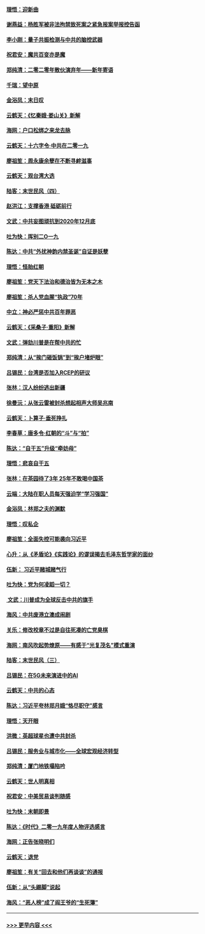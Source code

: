 #### [理悟：迎新曲](../pages/nsc993/n11761152.md?t=01020644) 
#### [谢燕益：杨胜军被非法拘禁致死案之紧急报案举报控告函](../pages/nsc993/n11756134.md?t=01020644) 
#### [李小刚：量子共振检测与中共的脑控武器](../pages/nsc993/n11754518.md?t=01020644) 
#### [祝君安：魔共百变亦是魔](../pages/nsc993/n11754469.md?t=01020644) 
#### [郑纯清：二零二零年散伙演弃年——新年寄语](../pages/nsc993/n11754195.md?t=01020644) 
#### [千瑞：望中原](../pages/nsc993/n11754159.md?t=01020644) 
#### [金浴凤：末日叹](../pages/nsc993/n11752359.md?t=01020644) 
#### [云鹤天：《忆秦娥‧娄山关》新解](../pages/nsc993/n11752348.md?t=01020644) 
#### [海网：户口松绑之来龙去脉](../pages/nsc993/n11752328.md?t=01020644) 
#### [云鹤天：十六字令‧中共在二零一九](../pages/nsc993/n11752305.md?t=01020644) 
#### [廖祖笙：周永康余孽在不断寻衅滋事](../pages/nsc993/n11751013.md?t=01020644) 
#### [云鹤天：观台湾大选](../pages/nsc993/n11751007.md?t=01020644) 
#### [陆客：末世民风（四）](../pages/nsc993/n11749203.md?t=01020644) 
#### [赵洪江：支撑香港 砥砺前行](../pages/nsc993/n11748482.md?t=01020644) 
#### [文武：中共妄图顽抗到2020年12月底](../pages/nsc993/n11748446.md?t=01020644) 
#### [吐为快：挥别二O一九](../pages/nsc993/n11748411.md?t=01020644) 
#### [陈达：中共“外扰神韵内禁圣诞”自证是妖孽](../pages/nsc993/n11748226.md?t=01020644) 
#### [理悟：怪胎红朝](../pages/nsc993/n11748206.md?t=01020644) 
#### [廖祖笙：党天下法治和德治皆为无本之木](../pages/nsc993/n11748135.md?t=01020644) 
#### [廖祖笙：杀人党血腥“执政”70年](../pages/nsc993/n11745144.md?t=01020644) 
#### [中立：神必严惩中共百年罪恶](../pages/nsc993/n11744970.md?t=01020644) 
#### [云鹤天：《采桑子‧重阳》新解](../pages/nsc993/n11744948.md?t=01020644) 
#### [文武：弹劾川普是在帮中共的忙](../pages/nsc993/n11744758.md?t=01020644) 
#### [郑纯清：从“挨门砸饭锅”到“挨户堵炉眼”](../pages/nsc993/n11744745.md?t=01020644) 
#### [吕锡民：台湾是否加入RCEP的研议](../pages/nsc993/n11744701.md?t=01020644) 
#### [张林：汉人纷纷逃出新疆](../pages/nsc993/n11743530.md?t=01020644) 
#### [徐曼沅：从张云雷被封杀想起相声大师吴兆南](../pages/nsc993/n11741816.md?t=01020644) 
#### [云鹤天：卜算子‧垂死挣扎](../pages/nsc993/n11739956.md?t=01020644) 
#### [李春草：唐多令‧红朝的“斗”与“拍”](../pages/nsc993/n11739830.md?t=01020644) 
#### [陈达：“自干五”升级“牵妨母”](../pages/nsc993/n11739724.md?t=01020644) 
#### [理悟：悲哀自干五](../pages/nsc993/n11739547.md?t=01020644) 
#### [张林：在茶园待了3年 25年不敢喝中国茶](../pages/nsc993/n11739240.md?t=01020644) 
#### [云端：大陆在职人员每天强迫学“学习强国”](../pages/nsc993/n11738735.md?t=01020644) 
#### [金浴凤：林郑之夫的渊默](../pages/nsc993/n11737735.md?t=01020644) 
#### [理悟：叹私企](../pages/nsc993/n11737715.md?t=01020644) 
#### [廖祖笙：全面失控可能袭向习近平](../pages/nsc993/n11737704.md?t=01020644) 
#### [心升：从《矛盾论》《实践论》的谬误揭去毛泽东哲学家的面纱](../pages/nsc993/n11736962.md?t=01020644) 
#### [伍新： 习近平赌城赌气行](../pages/nsc993/n11736929.md?t=01020644) 
#### [吐为快：党为何凌蹈一切？](../pages/nsc993/n11736915.md?t=01020644) 
#### [ 文武：川普成为全球反击中共的旗手](../pages/nsc993/n11736882.md?t=01020644) 
#### [海风：中共废港立澳成闹剧](../pages/nsc993/n11735857.md?t=01020644) 
#### [关乐：修改校章不过是自往死凑的亡党臭棋](../pages/nsc993/n11735097.md?t=01020644) 
#### [海网：南风吹起势燎原——有感于“光复茂名”模式重演](../pages/nsc993/n11732308.md?t=01020644) 
#### [陆客：末世民风（三）](../pages/nsc993/n11732211.md?t=01020644) 
#### [吕锡民：在5G未来演进中的AI](../pages/nsc993/n11730010.md?t=01020644) 
#### [云鹤天：中共的心态](../pages/nsc993/n11729906.md?t=01020644) 
#### [陈达：习近平夸林郑月娥“恪尽职守”感言](../pages/nsc993/n11729881.md?t=01020644) 
#### [理悟：天开眼](../pages/nsc993/n11729699.md?t=01020644) 
#### [洪微：英超球星也遭中共封杀](../pages/nsc993/n11727243.md?t=01020644) 
#### [吕锡民：服务业与城市化——全球宏观经济转型](../pages/nsc993/n11725845.md?t=01020644) 
#### [郑纯清：厦门地铁塌陷吟](../pages/nsc993/n11725813.md?t=01020644) 
#### [云鹤天：世人明真相](../pages/nsc993/n11725621.md?t=01020644) 
#### [祝君安：中美贸易谈判随感](../pages/nsc993/n11725609.md?t=01020644) 
#### [吐为快：末朝即景](../pages/nsc993/n11723365.md?t=01020644) 
#### [陈达：《时代》二零一九年度人物评选感言](../pages/nsc993/n11723337.md?t=01020644) 
#### [海网：正告张晓明们](../pages/nsc993/n11723228.md?t=01020644) 
#### [云鹤天：退党](../pages/nsc993/n11723056.md?t=01020644) 
#### [廖祖笙：有关“回去和他们再谈谈”的通报](../pages/nsc993/n11722442.md?t=01020644) 
#### [伍新：从“头踢脚”说起](../pages/nsc993/n11722429.md?t=01020644) 
#### [海风：“恶人榜”成了阎王爷的“生死簿”](../pages/nsc993/n11722272.md?t=01020644) 

----
#### [ >>> 更早内容 <<< ](../indexes/nsc993-earlier.md)
